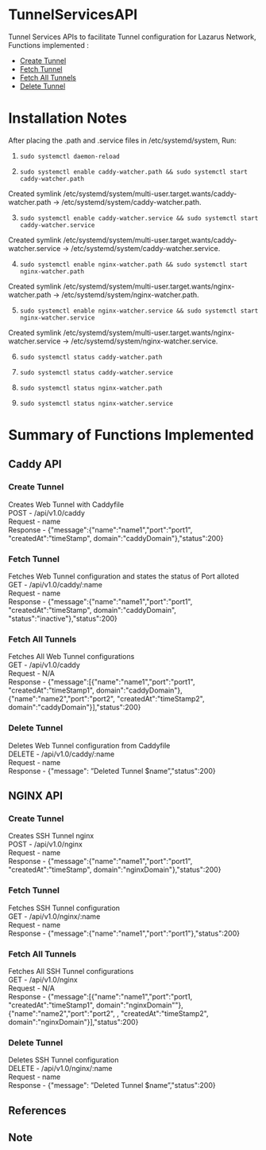 # TunnelServicesAPI
Tunnel Services APIs to facilitate Tunnel configuration for Lazarus Network, Functions implemented :
* [Create Tunnel](#create-tunnel)
* [Fetch Tunnel](#fetch-tunnel) 
* [Fetch All Tunnels](#fetch-all-tunnels)
* [Delete Tunnel](#delete-tunnel)

# Installation Notes

After placing the .path and .service files in /etc/systemd/system, Run:
1. ```sudo systemctl daemon-reload```

2. ```sudo systemctl enable caddy-watcher.path && sudo systemctl start caddy-watcher.path```

Created symlink /etc/systemd/system/multi-user.target.wants/caddy-watcher.path → /etc/systemd/system/caddy-watcher.path.

3. ```sudo systemctl enable caddy-watcher.service && sudo systemctl start caddy-watcher.service```

Created symlink /etc/systemd/system/multi-user.target.wants/caddy-watcher.service → /etc/systemd/system/caddy-watcher.service.

4. ```sudo systemctl enable nginx-watcher.path && sudo systemctl start nginx-watcher.path```

Created symlink /etc/systemd/system/multi-user.target.wants/nginx-watcher.path → /etc/systemd/system/nginx-watcher.path.

5. ```sudo systemctl enable nginx-watcher.service && sudo systemctl start nginx-watcher.service```

Created symlink /etc/systemd/system/multi-user.target.wants/nginx-watcher.service → /etc/systemd/system/nginx-watcher.service.

6. ```sudo systemctl status caddy-watcher.path```

7. ```sudo systemctl status caddy-watcher.service```

6. ```sudo systemctl status nginx-watcher.path```

7. ```sudo systemctl status nginx-watcher.service```

# Summary of Functions Implemented

## Caddy API

### Create Tunnel
Creates Web Tunnel with Caddyfile <br>
POST - /api/v1.0/caddy <br>
Request - name <br>
Response - {"message":{"name":"name1","port":"port1", "createdAt":"timeStamp", domain":"caddyDomain"},"status":200} <br>

### Fetch Tunnel
Fetches Web Tunnel configuration and states the status of Port alloted<br>
GET - /api/v1.0/caddy/:name <br>
Request - name <br>
Response - {"message":{"name":"name1","port":"port1", "createdAt":"timeStamp", domain":"caddyDomain", "status":"inactive"},"status":200} <br>

### Fetch All Tunnels
Fetches All Web Tunnel configurations <br>
GET - /api/v1.0/caddy <br>
Request - N/A <br>
Response - {"message":[{"name":"name1","port":"port1", "createdAt":"timeStamp1", domain":"caddyDomain"}, {"name":"name2","port":"port2", "createdAt":"timeStamp2", domain":"caddyDomain"}],"status":200} <br>

### Delete Tunnel
Deletes Web Tunnel configuration from Caddyfile <br>
DELETE - /api/v1.0/caddy/:name <br>
Request - name <br>
Response - {"message": ”Deleted Tunnel $name”,"status":200} <br>

## NGINX API

### Create Tunnel
Creates SSH Tunnel nginx <br>
POST - /api/v1.0/nginx <br>
Request - name <br>
Response - {"message":{"name":"name1","port":"port1", "createdAt":"timeStamp", domain":"nginxDomain"},"status":200} <br>

### Fetch Tunnel
Fetches SSH Tunnel configuration <br>
GET - /api/v1.0/nginx/:name <br>
Request - name <br>
Response - {"message":{"name":"name1","port":"port1"},"status":200} <br>

### Fetch All Tunnels
Fetches All SSH Tunnel configurations <br>
GET - /api/v1.0/nginx <br>
Request - N/A <br>
Response - {"message":[{"name":"name1","port":"port1, "createdAt":"timeStamp1", domain":"nginxDomain""}, {"name":"name2","port":"port2", , "createdAt":"timeStamp2", domain":"nginxDomain"}],"status":200} <br>

### Delete Tunnel
Deletes SSH Tunnel configuration <br>
DELETE - /api/v1.0/nginx/:name <br>
Request - name <br>
Response - {"message": ”Deleted Tunnel $name”,"status":200} <br>

## References

## Note